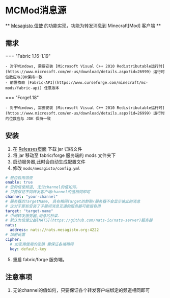 # MCMod消息源

** [Mesagisto 信使](https://github.com/MeowCat-Studio/mesagisto) 的功能实现，功能为转发消息到 Minecraft[Mod] 客户端 **

## 需求

=== "Fabric 1.16-1.19"

	- 对于Windows, 需要安装 [Microsoft Visual C++ 2010 Redistributable运行时](https://www.microsoft.com/en-us/download/details.aspx?id=26999) 运行时位数应与JDK保持一致
	- 前置依赖 [Fabric-API](https://www.curseforge.com/minecraft/mc-mods/fabric-api) 任意版本

=== "Forge1.18"

	- 对于Windows, 需要安装 [Microsoft Visual C++ 2010 Redistributable运行时](https://www.microsoft.com/en-us/download/details.aspx?id=26999) 运行时的位数应与 JDK 保持一致

## 安装

1. 在 [Releases页面](https://github.com/Mesagisto/mcmod-message-source/releases) 下载 jar 归档文件
2. 将 jar 移动至 fabric/forge 服务端的 mods 文件夹下
3. 启动服务器,此时会自动生成配置文件
4. 修改 `mods/mesagisto/config.yml`
  ```yaml
  # 是否启用信使
  enable: true
  # 您的信使频道, 无论channel的值如何，
  # 只要保证不同转发客户端channel的值相同即可
  channel: "your-channel"
  # 服务器的TargetName, 具有相同Target的群聊/服务器不会显示彼此的消息
  # 这对于那些安装了子服间消息互通的服务器可能很有用
  target: "target-name"
  # 中间转发服务器,消息的桥梁.
  # 默认为信使公益[NATS](https://github.com/nats-io/nats-server)服务器
  nats:
    address: nats://nats.mesagisto.org:4222
  # 加密设置
  cipher:
    # 加密用使用的密钥 需保证各端相同
    key: default-key
  ```
5. 重启 fabric/forge 服务端。

## 注意事项

1. 无论channel的值如何，只要保证各个转发客户端绑定的频道相同即可
